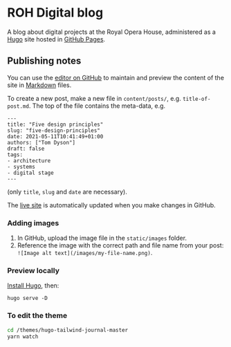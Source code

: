 # ROH Digital blog

A blog about digital projects at the Royal Opera House, administered as a [Hugo](https://gohugo.io/) site hosted in [GitHub Pages](https://pages.github.com/).

## Publishing notes

You can use the [editor on GitHub](https://github.com/royaloperahouse/royaloperahouse.github.io/edit/main/README.md) to maintain and preview the content of the site in [Markdown](https://guides.github.com/features/mastering-markdown/) files.

To create a new post, make a new file in `content/posts/`, e.g. `title-of-post.md`. The top of the file contains the meta-data, e.g.

```
---
title: "Five design principles"
slug: "five-design-principles"
date: 2021-05-11T10:41:49+01:00
authors: ["Tom Dyson"]
draft: false
tags:
- architecture
- systems
- digital stage
---
```

(only `title`, `slug` and `date` are necessary).

The [live site](https://royaloperahouse.github.io/) is automatically updated when you make changes in GitHub.

### Adding images

1. In GitHub, upload the image file in the `static/images` folder.
2. Reference the image with the correct path and file name from your post: `![Image alt text](/images/my-file-name.png)`.

### Preview locally

[Install Hugo](https://gohugo.io/getting-started/installing/), then:

```
hugo serve -D
```

### To edit the theme

```bash
cd /themes/hugo-tailwind-journal-master
yarn watch
```